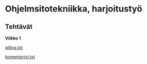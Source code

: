 # Ohjelmsitotekniikka, harjoitustyö
## Tehtävät
**Viikko 1**  

[gitlog.txt](https://github.com/aitoAarni/ot-harjoitustyo-take2/blob/master/laskarit/viikko1/gitlog.txt)  

[komentorivi.txt](https://github.com/aitoAarni/ot-harjoitustyo-take2/blob/master/laskarit/viikko1/komentorivi.txt)
